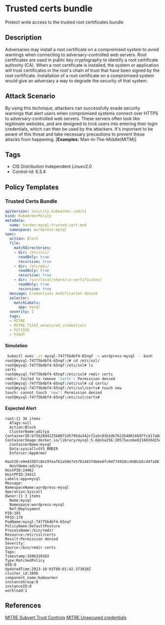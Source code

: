 # Trusted certs bundle
Protect write access to the trusted root certificates bundle

## Description
Adversaries may install a root certificate on a compromised system to avoid warnings when connecting to adversary-controlled web servers. Root certificates are used in public key cryptography to identify a root certificate authority (CA). When a root certificate is installed, the system or application will trust certificates in the root's chain of trust that have been signed by the root certificate. Installation of a root certificate on a compromised system would give an adversary a way to degrade the security of that system.

## Attack Scenario
By using this technique, attackers can successfully evade security warnings that alert users when compromised systems connect over HTTPS to adversary-controlled web servers. These servers often look like legitimate websites, and are designed to trick users into entering their login credentials, which can then be used by the attackers. It's important to be aware of this threat and take necessary precautions to prevent these attacks from happening. [**Examples:** Man-In-The-Middle(MITM)]

## Tags
- CIS Distribution Independent Linuxv2.0
- Control-Id: 6.3.4

## Policy Templates
### Trusted Certs Bundle
```yaml
apiVersion: security.kubearmor.com/v1
kind: KubeArmorPolicy
metadata:
  name: harden-mysql-trusted-cert-mod
  namespace: wordpress-mysql
spec:
  action: Block
  file:
    matchDirectories:
    - dir: /etc/ssl/
      readOnly: true
      recursive: true
    - dir: /etc/pki/
      readOnly: true
      recursive: true
    - dir: /usr/local/share/ca-certificates/
      readOnly: true
      recursive: true
  message: Credentials modification denied
  selector:
    matchLabels:
      app: mysql
  severity: 1
  tags:
  - MITRE
  - MITRE_T1552_unsecured_credentials
  - FGT1555
  - FIGHT
```
#### Simulation
```sh
 kubectl exec -it mysql-74775b4bf4-65nqf -n wordpress-mysql -- bash
root@mysql-74775b4bf4-65nqf:/# cd /etc/ssl/
root@mysql-74775b4bf4-65nqf:/etc/ssl# ls
certs
root@mysql-74775b4bf4-65nqf:/etc/ssl# rmdir certs
rmdir: failed to remove 'certs': Permission denied
root@mysql-74775b4bf4-65nqf:/etc/ssl# cd certs/
root@mysql-74775b4bf4-65nqf:/etc/ssl/certs# touch new
touch: cannot touch 'new': Permission denied
root@mysql-74775b4bf4-65nqf:/etc/ssl/certs#
```

#### Expected Alert
```
root:{} 36 items
  ATags:null
  Action:Block
  ClusterName:aditya
ContainerID:b75628d4225b8071d5795da342cf2a5c03b1d67b22b40016697fcd17a0db20e4            
ContainerImage:docker.io/library/mysql:5.6@sha256:20575ecebe6216036d25dab5903808211f1e9ba63dc7825ac20cb975e34cfcae
  ContainerName:mysql
  Data:syscall=SYS_RMDIR
  Enforcer:AppArmor
  HashID:e9e43507c8e19feaf61a50e7e5761443f4b6e8fc0df74928cc0d0cb5cd4fa961
  HostName:aditya
HostPID:24462
HostPPID:24411
Labels:app=mysql
Message:
NamespaceName:wordpress-mysql
Operation:Syscall
Owner:{} 3 items
  Name:mysql
  Namespace:wordpress-mysql
  Ref:Deployment
PID:185
PPID:179
PodName:mysql-74775b4bf4-65nqf
PolicyName:DefaultPosture
ProcessName:/bin/rmdir
Resource:/etc/ssl/certs
Result:Permission denied
Severity:
Source:/bin/rmdir certs
Tags:
Timestamp:1696320102
Type:MatchedPolicy
UID:0
UpdatedTime:2023-10-03T08:01:42.373810Z
cluster_id:3896
component_name:kubearmor
instanceGroup:0
instanceID:0
workload:1
```

## References
[MITRE Subvert Trust Controls](https://attack.mitre.org/techniques/T1553/004/)
[MITRE Unsecured credentials](https://attack.mitre.org/techniques/T1552/)



